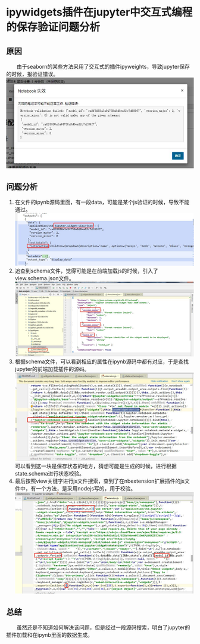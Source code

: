 # ipywidgets插件在jupyter中交互式编程的保存验证问题分析

## 原因
&emsp;&emsp;由于seaborn的某些方法采用了交互式的插件ipyweights，导致jupyter保存的时候，报验证错误。
![保存验证报错](res/error.jpg)

## 问题分析
1. 在文件的ipynb源码里面，有一段data，可能是某个js验证的时候，导致不能通过。
![文件ipynb源码](res/ipynb_source.jpg)
2. 追查到schema文件，觉得可能是在前端加载js的时候，引入了view.schema.json文件。
![schema.view文件](res/scheme.view.jpg)
3. 根据schema文件，可以看到相应的属性在ipynb源码中都有对应，于是查找jupyter的前端加载插件的源码。
![](res/save_state.jpg)  
可以看到这一块是保存状态的地方，猜想可能是生成的时候，进行根据state.schema进行状态校验。
4. 最后按照view关键字进行js文件搜索，查到了在nbextension扩展插件的js文件中，有一个方法，是采用nodejs写的，用于校验。
![](res/create_interactive_data_display.jpg)

## 总结
&emsp;&emsp;虽然还是不知道如何解决该问题，但是经过一段源码搜索，明白了jupyter的插件加载和在ipynb里面的数据生成。